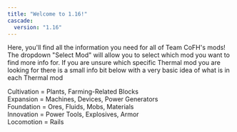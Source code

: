 ```yaml
---
title: "Welcome to 1.16!"
cascade:
  version: "1.16"
---
```


Here, you'll find all the information you need for all of Team CoFH's mods! The dropdown "Select Mod" will allow you to select which mod you want to find more info for. If you are unsure which specific Thermal mod you are looking for there is a small info bit below with a very basic idea of what is in each Thermal mod

Cultivation = Plants, Farming-Related Blocks\
Expansion = Machines, Devices, Power Generators\
Foundation = Ores, Fluids, Mobs, Materials\
Innovation = Power Tools, Explosives, Armor\
Locomotion = Rails

